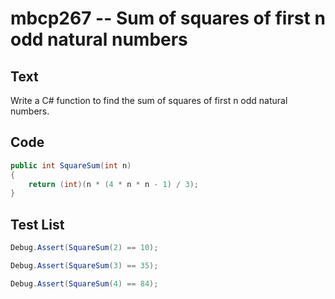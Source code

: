 # mbcp267 -- Sum of squares of first n odd natural numbers

## Text

Write a C# function to find the sum of squares of first n odd natural numbers.

## Code

```csharp
public int SquareSum(int n)  
{  
    return (int)(n * (4 * n * n - 1) / 3);  
}
```

## Test List

```csharp
Debug.Assert(SquareSum(2) == 10);
```

```csharp
Debug.Assert(SquareSum(3) == 35);
```

```csharp
Debug.Assert(SquareSum(4) == 84);
```
